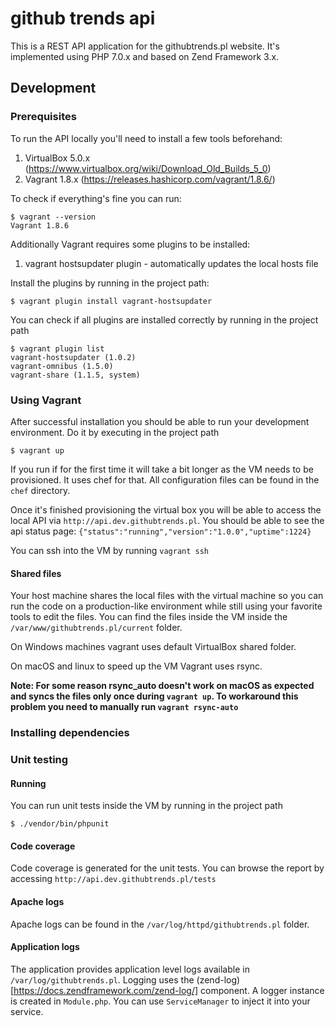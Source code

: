 # github trends api

This is a REST API application for the githubtrends.pl website. It's implemented using PHP 7.0.x and based on Zend Framework 3.x.


## Development

### Prerequisites

To run the API locally you'll need to install a few tools beforehand:

1. VirtualBox 5.0.x (https://www.virtualbox.org/wiki/Download_Old_Builds_5_0)
2. Vagrant 1.8.x (https://releases.hashicorp.com/vagrant/1.8.6/)

To check if everything's fine you can run:

    $ vagrant --version
    Vagrant 1.8.6

Additionally Vagrant requires some plugins to be installed:
1. vagrant hostsupdater plugin - automatically updates the local hosts file

Install the plugins by running in the project path:
    
    $ vagrant plugin install vagrant-hostsupdater

You can check if all plugins are installed correctly by running in the project path

    $ vagrant plugin list
    vagrant-hostsupdater (1.0.2)
    vagrant-omnibus (1.5.0)
    vagrant-share (1.1.5, system)

### Using Vagrant

After successful installation you should be able to run your development environment. Do it by executing in the project path
    
    $ vagrant up

If you run if for the first time it will take a bit longer as the VM needs to be provisioned.
It uses chef for that. All configuration files can be found in the `chef` directory.

Once it's finished provisioning the virtual box you will be able to access the local API via `http://api.dev.githubtrends.pl`. 
You should be able to see the api status page:
`{"status":"running","version":"1.0.0","uptime":1224}`

You can ssh into the VM by running `vagrant ssh`

#### Shared files

Your host machine shares the local files with the virtual machine so you can run the code on a production-like environment
while still using your favorite tools to edit the files. You can find the files inside the VM inside the `/var/www/githubtrends.pl/current` folder.

On Windows machines vagrant uses default VirtualBox shared folder.

On macOS and linux to speed up the VM Vagrant uses rsync.

**Note: For some reason rsync_auto doesn't work on macOS as expected and syncs the files only once during `vagrant up`. 
To workaround this problem you need to manually run `vagrant rsync-auto`**

### Installing dependencies


### Unit testing

#### Running

You can run unit tests inside the VM by running in the project path

    $ ./vendor/bin/phpunit

#### Code coverage

Code coverage is generated for the unit tests. You can browse the report by accessing `http://api.dev.githubtrends.pl/tests`

#### Apache logs

Apache logs can be found in the `/var/log/httpd/githubtrends.pl` folder.

#### Application logs

The application provides application level logs available in `/var/log/githubtrends.pl`.
Logging uses the (zend-log)[https://docs.zendframework.com/zend-log/] component. A logger instance is created
in `Module.php`. You can use `ServiceManager` to inject it into your service.
